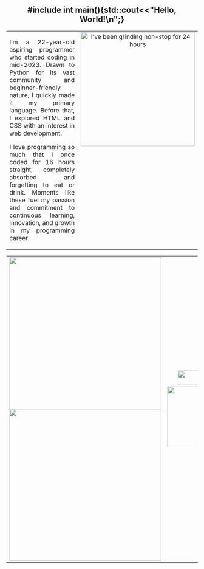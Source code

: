 <h2 align="center">#include <iostream> int main(){std::cout<<"Hello, World!\n";}
</h2>

<table>
  <tr>
    <td style="text-align: justify; vertical-align: top;">
      <p>I’m a 22-year-old aspiring programmer who started coding in mid-2023. Drawn to Python for its vast community and beginner-friendly nature, I quickly made it my primary language. Before that, I explored HTML and CSS with an interest in web development.</p>
      <p>I love programming so much that I once coded for 16 hours straight, completely absorbed and forgetting to eat or drink. Moments like these fuel my passion and commitment to continuous learning, innovation, and growth in my programming career.</p>
    </td>
    <td style="text-align: center; vertical-align: top;">
      <img alt="I’ve been grinding non-stop for 24 hours" src="https://github.com/user-attachments/assets/5c0807e6-68b2-486f-b393-39ec5f449963" width="300">
    </td>
  </tr>
</table>


<table>
  <tr>
    <td>
      <img src="https://www.codewars.com/users/paulmusquaro/badges/large" width="400">
      <br>
      <img src="https://leetcard.jacoblin.cool/paulmusquaro?theme=dark&font=Arial" width="400">
    </td>
    <td align="center">
      <img src="https://img.shields.io/github/followers/paulmusquaro?label=Followers&style=flat&color=blue" width="160" height="38">
      <img src="https://komarev.com/ghpvc/?username=paulmusquaro&color=blue" width="180" height="38">
      <br>
      <img src="https://github-readme-stats.vercel.app/api?username=paulmusquaro&show_icons=true&theme=dark&hide_border=true" width="400" height="160">
    </td>
  </tr>
</table>

